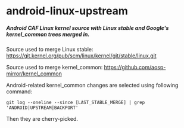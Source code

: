 # android-linux-upstream
##### Android CAF Linux kernel source with Linux stable and Google's kernel_common trees merged in.
Source used to merge Linux stable: https://git.kernel.org/pub/scm/linux/kernel/git/stable/linux.git

Source used to merge kernel_common: https://github.com/aosp-mirror/kernel_common

Android-related kernel_common changes are selected using following command:
```
git log --oneline --since [LAST_STABLE_MERGE] | grep 'ANDROID|UPSTREAM|BACKPORT'
```
Then they are cherry-picked.
